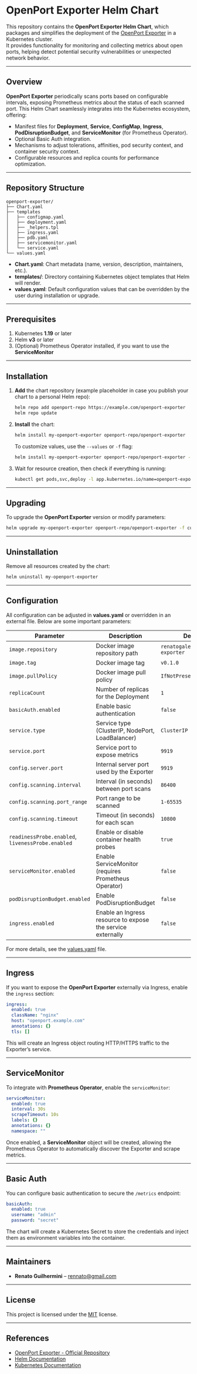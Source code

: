 # OpenPort Exporter Helm Chart

This repository contains the **OpenPort Exporter Helm Chart**, which packages and simplifies the deployment of the [OpenPort Exporter](https://github.com/renatogalera/openport-exporter) in a Kubernetes cluster.  
It provides functionality for monitoring and collecting metrics about open ports, helping detect potential security vulnerabilities or unexpected network behavior.

---

## Overview

**OpenPort Exporter** periodically scans ports based on configurable intervals, exposing Prometheus metrics about the status of each scanned port. This Helm Chart seamlessly integrates into the Kubernetes ecosystem, offering:

- Manifest files for **Deployment**, **Service**, **ConfigMap**, **Ingress**, **PodDisruptionBudget**, and **ServiceMonitor** (for Prometheus Operator).  
- Optional Basic Auth integration.  
- Mechanisms to adjust tolerations, affinities, pod security context, and container security context.  
- Configurable resources and replica counts for performance optimization.  

---

## Repository Structure

```plaintext
openport-exporter/
├── Chart.yaml
├── templates
│   ├── configmap.yaml
│   ├── deployment.yaml
│   ├── _helpers.tpl
│   ├── ingress.yaml
│   ├── pdb.yaml
│   ├── servicemonitor.yaml
│   └── service.yaml
└── values.yaml
```

- **Chart.yaml**: Chart metadata (name, version, description, maintainers, etc.).
- **templates/**: Directory containing Kubernetes object templates that Helm will render.
- **values.yaml**: Default configuration values that can be overridden by the user during installation or upgrade.

---

## Prerequisites

1. Kubernetes **1.19** or later  
2. Helm **v3** or later  
3. (Optional) Prometheus Operator installed, if you want to use the **ServiceMonitor**  

---

## Installation

1. **Add** the chart repository (example placeholder in case you publish your chart to a personal Helm repo):

   ```bash
   helm repo add openport-repo https://example.com/openport-exporter
   helm repo update
   ```

2. **Install** the chart:

   ```bash
   helm install my-openport-exporter openport-repo/openport-exporter
   ```

   To customize values, use the `--values` or `-f` flag:

   ```bash
   helm install my-openport-exporter openport-repo/openport-exporter -f custom-values.yaml
   ```

3. Wait for resource creation, then check if everything is running:

   ```bash
   kubectl get pods,svc,deploy -l app.kubernetes.io/name=openport-exporter
   ```

---

## Upgrading

To upgrade the **OpenPort Exporter** version or modify parameters:

```bash
helm upgrade my-openport-exporter openport-repo/openport-exporter -f custom-values.yaml
```

---

## Uninstallation

Remove all resources created by the chart:

```bash
helm uninstall my-openport-exporter
```

---

## Configuration

All configuration can be adjusted in **values.yaml** or overridden in an external file. Below are some important parameters:

| Parameter                                       | Description                                                                                        | Default                          |
|-------------------------------------------------|----------------------------------------------------------------------------------------------------|----------------------------------|
| `image.repository`                              | Docker image repository path                                                                       | `renatogalera/openport-exporter` |
| `image.tag`                                     | Docker image tag                                                                                   | `v0.1.0`                         |
| `image.pullPolicy`                              | Docker image pull policy                                                                           | `IfNotPresent`                   |
| `replicaCount`                                  | Number of replicas for the Deployment                                                             | `1`                              |
| `basicAuth.enabled`                             | Enable basic authentication                                                                        | `false`                          |
| `service.type`                                  | Service type (ClusterIP, NodePort, LoadBalancer)                                                  | `ClusterIP`                      |
| `service.port`                                  | Service port to expose metrics                                                                     | `9919`                           |
| `config.server.port`                            | Internal server port used by the Exporter                                                          | `9919`                           |
| `config.scanning.interval`                      | Interval (in seconds) between port scans                                                           | `86400`                          |
| `config.scanning.port_range`                    | Port range to be scanned                                                                          | `1-65535`                        |
| `config.scanning.timeout`                       | Timeout (in seconds) for each scan                                                                 | `10800`                          |
| `readinessProbe.enabled`, `livenessProbe.enabled` | Enable or disable container health probes                                                         | `true`                           |
| `serviceMonitor.enabled`                        | Enable ServiceMonitor (requires Prometheus Operator)                                              | `false`                          |
| `podDisruptionBudget.enabled`                   | Enable PodDisruptionBudget                                                                        | `false`                          |
| `ingress.enabled`                               | Enable an Ingress resource to expose the service externally                                        | `false`                          |

For more details, see the [values.yaml](./values.yaml) file.

---

## Ingress

If you want to expose the **OpenPort Exporter** externally via Ingress, enable the `ingress` section:

```yaml
ingress:
  enabled: true
  className: "nginx"
  host: "openport.example.com"
  annotations: {}
  tls: []
```

This will create an Ingress object routing HTTP/HTTPS traffic to the Exporter’s service.

---

## ServiceMonitor

To integrate with **Prometheus Operator**, enable the `serviceMonitor`:

```yaml
serviceMonitor:
  enabled: true
  interval: 30s
  scrapeTimeout: 10s
  labels: {}
  annotations: {}
  namespace: ""
```

Once enabled, a **ServiceMonitor** object will be created, allowing the Prometheus Operator to automatically discover the Exporter and scrape metrics.

---

## Basic Auth

You can configure basic authentication to secure the `/metrics` endpoint:

```yaml
basicAuth:
  enabled: true
  username: "admin"
  password: "secret"
```

The chart will create a Kubernetes Secret to store the credentials and inject them as environment variables into the container.

---

## Maintainers

- **Renato Guilhermini** – [rennato@gmail.com](mailto:rennato@gmail.com)

---

## License

This project is licensed under the [MIT](./LICENSE) license.

---

## References

- [OpenPort Exporter - Official Repository](https://github.com/renatogalera/openport-exporter)  
- [Helm Documentation](https://helm.sh/docs/)  
- [Kubernetes Documentation](https://kubernetes.io/docs/)  
